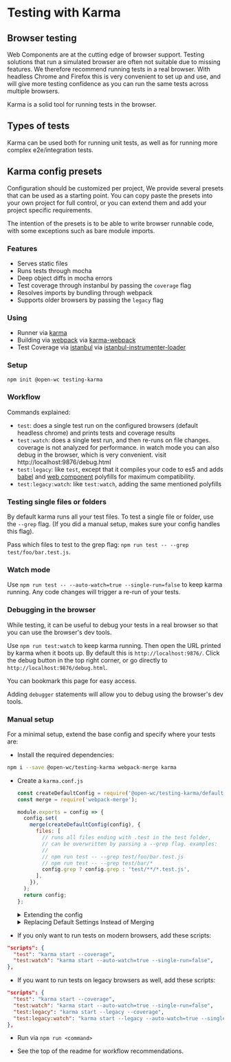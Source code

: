 # Testing with Karma

[//]: # (AUTO INSERT HEADER PREPUBLISH)

## Browser testing
Web Components are at the cutting edge of browser support. Testing solutions that run a simulated browser are often not suitable due to missing features. We therefore recommend running tests in a real browser. With headless Chrome and Firefox this is very convenient to set up and use, and will give more testing confidence as you can run the same tests across multiple browsers.

Karma is a solid tool for running tests in the browser.

## Types of tests
Karma can be used both for running unit tests, as well as for running more complex e2e/integration tests.

## Karma config presets
Configuration should be customized per project, We provide several presets that can be used as a starting point. You can copy paste the presets into your own project for full control, or you can extend them and add your project specific requirements.

The intention of the presets is to be able to write browser runnable code, with some exceptions such as bare module imports.

### Features
- Serves static files
- Runs tests through mocha
- Deep object diffs in mocha errors
- Test coverage through instanbul by passing the `coverage` flag
- Resolves imports by bundling through webpack
- Supports older browsers by passing the `legacy` flag

### Using
- Runner via [karma](https://karma-runner.github.io/)
- Building via [webpack](https://webpack.js.org/) via [karma-webpack](https://github.com/webpack-contrib/karma-webpack)
- Test Coverage via [istanbul](https://istanbul.js.org/) via [istanbul-instrumenter-loader](https://github.com/webpack-contrib/istanbul-instrumenter-loader)

### Setup
```bash
npm init @open-wc testing-karma
```

### Workflow

Commands explained:
- `test`: does a single test run on the configured browsers (default headless chrome) and prints tests and coverage results
- `test:watch`: does a single test run, and then re-runs on file changes. coverage is not analyzed for performance. in watch mode you can also debug in the browser, which is very convenient. visit http://localhost:9876/debug.html
- `test:legacy`: like `test`, except that it compiles your code to es5 and adds [babel](https://babeljs.io/docs/en/babel-polyfill) and [web component](https://github.com/webcomponents/webcomponentsjs) polyfills for maximum compatibility.
- `test:legacy:watch`: like `test:watch`, adding the same mentioned polyfills



### Testing single files or folders
By default karma runs all your test files. To test a single file or folder, use the `--grep` flag. (If you did a manual setup, makes sure your config handles this flag).

Pass which files to test to the grep flag: `npm run test -- --grep test/foo/bar.test.js`.

### Watch mode
Use `npm run test -- --auto-watch=true --single-run=false` to keep karma running. Any code changes will trigger a re-run of your tests.

### Debugging in the browser
While testing, it can be useful to debug your tests in a real browser so that you can use the browser's dev tools.

Use `npm run test:watch` to keep karma running. Then open the URL printed by karma when it boots up. By default this is `http://localhost:9876/`. Click the debug button in the top right corner, or go directly to `http://localhost:9876/debug.html`.

You can bookmark this page for easy access.

Adding `debugger` statements will allow you to debug using the browser's dev tools.

### Manual setup
For a minimal setup, extend the base config and specify where your tests are:

- Install the required dependencies:
```bash
npm i --save @open-wc/testing-karma webpack-merge karma
```

- Create a `karma.conf.js`
  ```js
  const createDefaultConfig = require('@open-wc/testing-karma/default-config.js');
  const merge = require('webpack-merge');

  module.exports = config => {
    config.set(
      merge(createDefaultConfig(config), {
        files: [
          // runs all files ending with .test in the test folder,
          // can be overwritten by passing a --grep flag. examples:
          //
          // npm run test -- --grep test/foo/bar.test.js
          // npm run test -- --grep test/bar/*
          config.grep ? config.grep : 'test/**/*.test.js',
        ],
      }),
    );
    return config;
  };
  ```
  <details>
    <summary>Extending the config</summary>

    To extend the karma config, we recommend using `webpack-merge`. This will do smart merging of complex objects. You can extend any of the configuration. For example to set your own test coverage:

    ```js
    const createDefaultConfig = require('@open-wc/testing-karma/default-config.js');
    const merge = require('webpack-merge');

    module.exports = config => {
      config.set(
        merge(createDefaultConfig(config), {
          files: [
            // runs all files ending with .test in the test folder,
            // can be overwritten by passing a --grep flag. examples:
            //
            // npm run test -- --grep test/foo/bar.test.js
            // npm run test -- --grep test/bar/*
            config.grep ? config.grep : 'test/**/*.test.js',
          ],

          coverageIstanbulReporter: {
            thresholds: {
              global: {
                statements: 50,
                lines: 50,
                branches: 50,
                functions: 50,
              },
            },
          },
        }),
      );
      return config;
    };
    ```

  </details>

  <details>
    <summary>Replacing Default Settings Instead of Merging</summary>

    In some cases you'll want `your custom config` to include config values that replace, rather than extend, the defaults provided. To make this possible you can make advanced usage of webpack-merge to set a [merge strategy](https://github.com/survivejs/webpack-merge#mergestrategy-field-prependappendreplaceconfiguration-configuration) to follow when joining the defaults and your custom config. See below for an example that uses `replace` to change the `reports` used by `coverageIstanbulReporter`.

    ```js
    module.exports = config => {
      config.set(
        merge.strategy(
          {
            'coverageIstanbulReporter.reports': 'replace',
          }
        )(defaultSettings(config), {
          files: [
            // allows running single tests with the --grep flag
            config.grep ? config.grep : 'test/**/*.test.js',
          ],
          // your custom config
          coverageIstanbulReporter: {
            reports: ['html', 'lcovonly', 'text']
          }
        })
      );
      return config;
    };
    ```
  </details>

- If you only want to run tests on modern browsers, add these scripts:
```json
"scripts": {
  "test": "karma start --coverage",
  "test:watch": "karma start --auto-watch=true --single-run=false",
},
```
- If you want to run tests on legacy browsers as well, add these scripts:
```json
"scripts": {
  "test": "karma start --coverage",
  "test:watch": "karma start --auto-watch=true --single-run=false",
  "test:legacy": "karma start --legacy --coverage",
  "test:legacy:watch": "karma start --legacy --auto-watch=true --single-run=false",
},
```
- Run via `npm run <command>`

- See the top of the readme for workflow recommendations.

<script>
  export default {
    mounted() {
      const editLink = document.querySelector('.edit-link a');
      if (editLink) {
        const url = editLink.href;
        editLink.href = url.substr(0, url.indexOf('/master/')) + '/master/packages/testing-karma/README.md';
      }
    }
  }
</script>
